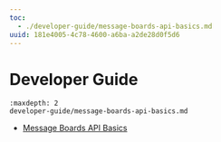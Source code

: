 ```yaml
---
toc:
  - ./developer-guide/message-boards-api-basics.md
uuid: 181e4005-4c78-4600-a6ba-a2de28d0f5d6
---
```

# Developer Guide

```{toctree}
:maxdepth: 2
developer-guide/message-boards-api-basics.md
```

* [Message Boards API Basics](./developer-guide/message-boards-api-basics.md)
